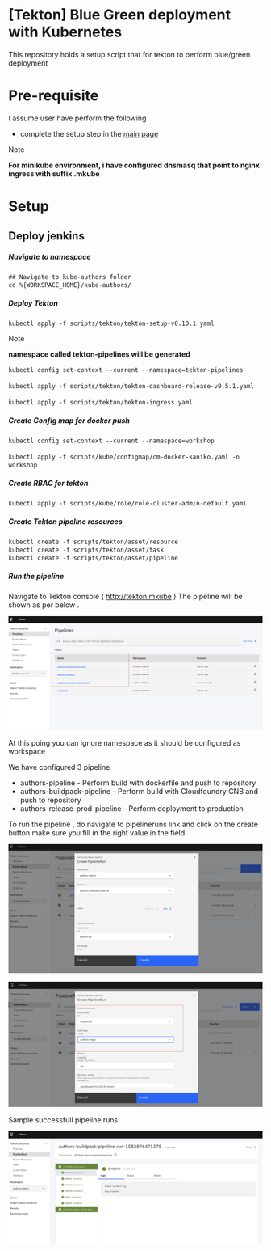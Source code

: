 # [Tekton] Blue Green deployment with Kubernetes 
This repository holds a setup script that for tekton to perform blue/green deployment 


# Pre-requisite
I assume user have perform the following
- complete the setup step in the [main page](https://github.com/robinfoe/kube-authors/blob/master/README.md)

> [!NOTE]
> **For minikube environment, i have configured dnsmasq that point to nginx ingress with suffix .mkube**


# Setup

## Deploy jenkins

##### Navigate to namespace
    ## Navigate to kube-authors folder 
    cd %{WORKSPACE_HOME}/kube-authors/ 

    


##### Deploy Tekton 
    kubectl apply -f scripts/tekton/tekton-setup-v0.10.1.yaml

> [!NOTE]
> **namespace called tekton-pipelines will be generated**

    
    kubectl config set-context --current --namespace=tekton-pipelines

    kubectl apply -f scripts/tekton/tekton-dashboard-release-v0.5.1.yaml

    kubectl apply -f scripts/tekton/tekton-ingress.yaml
    

##### Create Config map for docker push 
    kubectl config set-context --current --namespace=workshop

    kubectl apply -f scripts/kube/configmap/cm-docker-kaniko.yaml -n workshop

##### Create RBAC for tekton 

    kubectl apply -f scripts/kube/role/role-cluster-admin-default.yaml 

##### Create Tekton pipeline resources 

    kubectl create -f scripts/tekton/asset/resource
    kubectl create -f scripts/tekton/asset/task
    kubectl create -f scripts/tekton/asset/pipeline



##### Run the pipeline
Navigate to Tekton console ( http://tekton.mkube )
The pipeline will be shown as per below .

![tekton01](../../assets/image/tekton-01.png)


At this poing you can ignore namespace as it should be configured as workspace 

We have configured 3 pipeline 
 - authors-pipeline - Perform build with dockerfile and push to repository
 - authors-buildpack-pipeline - Perform build with Cloudfoundry CNB and push to repository
 - authors-release-prod-pipeline -  Perform deployment to production

To run the pipeline , do navigate to pipelineruns link and click on the create button
make sure you fill in the right value in the field.

![tekton01](../../assets/image/tekton-02.png)


![tekton01](../../assets/image/tekton-03.png)


Sample successfull pipeline runs

![tekton01](../../assets/image/tekton-04.png)
